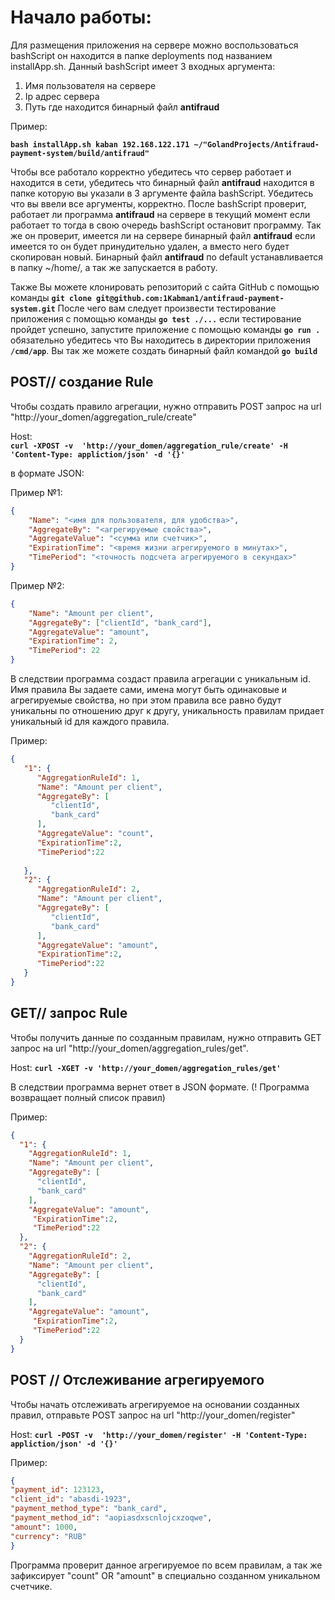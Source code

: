 #  Начало работы:
Для размещения приложения на сервере можно воспользоваться bashScript он находится в папке deployments под названием 
installApp.sh. Данный bashScript имеет 3 входных аргумента:
1. Имя пользователя на сервере <name>
2. Ip адрес сервера <ip>
3. Путь где находится бинарный файл **antifraud** <patch> 

Пример:

**`bash installApp.sh kaban 192.168.122.171 ~/"GolandProjects/Antifraud-payment-system/build/antifraud"`**

Чтобы все работало корректно убедитесь что сервер работает и находится в сети, убедитесь что бинарный файл **antifraud**
находится в папке которую вы указали в 3 аргументе файла bashScript. Убедитесь что вы ввели все аргументы, корректно.
После bashScript проверит, работает ли программа **antifraud** на сервере в текущий момент если работает то тогда в свою
очередь bashScript остановит программу. Так же он проверит, имеется ли на сервере бинарный файл **antifraud** если 
имеется то он будет принудительно удален, а вместо него будет скопирован новый. Бинарный файл **antifraud** по default 
устанавливается в папку ~/home/<UserName>, а так же запускается в работу.


Также Вы можете клонировать репозиторий с сайта GitHub с помощью команды 
**`git clone git@github.com:1Kabman1/antifraud-payment-system.git`**
После чего вам следует произвести тестирование приложения с помощью команды **`go test ./...`** если тестирование
пройдет успешно, запустите приложение с помощью команды **`go run .`** обязательно убедитесь что Вы находитесь в 
директории приложения **`/cmd/app`**. Вы так же можете создать бинарный файл командой **`go build`**

## POST// создание  Rule
Чтобы создать правило агрегации, нужно отправить POST запрос на url "http://your_domen/aggregation_rule/create"

Host:    
   **`curl -XPOST -v  'http://your_domen/aggregation_rule/create' -H 'Content-Type: appliction/json' -d '{}'`**
 
в формате JSON:

Пример №1:
```json
{
    "Name": "<имя для пользователя, для удобства>",
    "AggregateBy": "<агрегируемые свойства>",
    "AggregateValue": "<сумма или счетчик>",
    "ExpirationTime": "<время жизни агрегируемого в минутах>",
    "TimePeriod": "<точность подсчета агрегируемого в секундах>"
}
```
Пример №2:

```json
{
    "Name": "Amount per client",
    "AggregateBy": ["clientId", "bank_card"],
    "AggregateValue": "amount",
    "ExpirationTime": 2,
    "TimePeriod": 22
} 
```

В следствии программа создаст правила агрегации с уникальным id. Имя правила Вы задаете сами, имена могут быть 
одинаковые и агрегируемые свойства, но при этом правила все равно будут уникальны по отношению друг к другу, 
уникальность правилам придает уникальный id для каждого правила. 

Пример:
```json
{
   "1": {
      "AggregationRuleId": 1,
      "Name": "Amount per client",
      "AggregateBy": [
         "clientId",
         "bank_card"
      ],
      "AggregateValue": "count",
      "ExpirationTime":2,
      "TimePeriod":22
      
   },
   "2": {
      "AggregationRuleId": 2,
      "Name": "Amount per client",
      "AggregateBy": [
         "clientId",
         "bank_card"
      ],
      "AggregateValue": "amount",
      "ExpirationTime":2,
      "TimePeriod":22
   }
}
```

## GET// запрос Rule 
Чтобы получить данные по созданным правилам, нужно отправить GET запрос на 
url "http://your_domen/aggregation_rules/get".

Host:
    **`curl -XGET -v 'http://your_domen/aggregation_rules/get'`**
 

В следствии программа вернет ответ в JSON формате. (! Программа возвращает полный список правил)

Пример:

```json
{
  "1": {
    "AggregationRuleId": 1,
    "Name": "Amount per client",
    "AggregateBy": [
      "clientId",
      "bank_card"
    ],
    "AggregateValue": "amount",
     "ExpirationTime":2,
     "TimePeriod":22
  },
  "2": {
    "AggregationRuleId": 2,
    "Name": "Amount per client",
    "AggregateBy": [
      "clientId",
      "bank_card"
    ],
    "AggregateValue": "amount",
     "ExpirationTime":2,
     "TimePeriod":22
  }
}
```

## POST // Отслеживание агрегируемого  

Чтобы начать отслеживать агрегируемое на основании созданных правил, отправьте POST запрос на 
url "http://your_domen/register"

Host:
     **`curl -POST -v  'http://your_domen/register' -H 'Content-Type: appliction/json' -d '{}'`**


Пример:

```json
{
"payment_id": 123123,
"client_id": "abasdi-1923",
"payment_method_type": "bank_card",
"payment_method_id": "aopiasdxscnlojcxzoqwe",
"amount": 1000,
"currency": "RUB"
}
```

Программа проверит данное агрегируемое по всем правилам, а так же зафиксирует "count" OR "amount" в специально созданном
уникальном счетчике.
 
 

